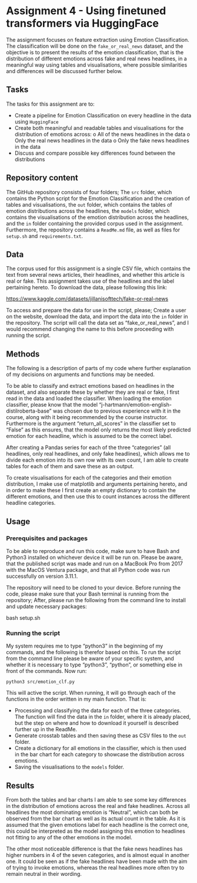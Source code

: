 # Assignment 4 - Using finetuned transformers via HuggingFace

The assignment focuses on feature extraction using Emotion Classification. The classification will be done on the ```fake_or_real_news``` dataset, and the objective is to present the results of the emotion classification, that is the distribution of different emotions across fake and real news headlines, in a meaningful way using tables and visualisations, where possible similarities and differences will be discussed further below. 

## Tasks
The tasks for this assignment are to:

-	Create a pipeline for Emotion Classification on every headline in the data using ```HuggingFace``` 
-	Create both meaningful and readable tables and visualisations for the distribution of emotions across:
o	All of the news headlines in the data
o	Only the real news headlines in the data
o	Only the fake news headlines in the data
-	Discuss and compare possible key differences found between the distributions

## Repository content
The GitHub repository consists of four folders; The ```src``` folder, which contains the Python script for the Emotion Classification and the creation of tables and visualisations, the ```out``` folder, which contains the tables of emotion distributions across the headlines, the ```models``` folder, which contains the visualisations of the emotion distribution across the headlines, and the ```in``` folder containing the provided corpus used in the assignment. 
Furthermore, the repository contains a ```ReadMe.md``` file, as well as files for ```setup.sh``` and ```requirements.txt```. 

## Data
The corpus used for this assignment is a single CSV file, which contains the text from several news articles, their headlines, and whether this article is real or fake. This assignment takes use of the headlines and the label pertaining hereto.  To download the data, please following this link:

https://www.kaggle.com/datasets/jillanisofttech/fake-or-real-news

To access and prepare the data for use in the script, please; Create a user on the website, download the data, and import the data into the ```in``` folder in the repository. The script will call the data set as “fake_or_real_news”, and I would recommend changing the name to this before proceeding with running the script.

## Methods
The following is a description of parts of my code where further explanation of my decisions on arguments and functions may be needed.

To be able to classify and extract emotions based on headlines in the dataset, and also separate these by whether they are real or fake, I first read in the data and loaded the classifier. When loading the emotion classifier, please know that the model “j-hartmann/emotion-english-distilroberta-base” was chosen due to previous experience with it in the course, along with it being recommended by the course instructor. Furthermore is the argument “return_all_scores” in the classifier set to “False” as this ensures, that the model only returns the most likely predicted emotion for each headline, which is assumed to be the correct label.

After creating a Pandas series for each of the three “categories” (all headlines, only real headlines, and only fake headlines), which allows me to divide each emotion into its own row with its own count, I am able to create tables for each of them and save these as an output. 

To create visualisations for each of the categories and their emotion distribution, I make use of matplotlib and arguments pertaining hereto, and in order to make these I first create an empty dictionary to contain the different emotions, and then use this to count instances across the different headline categories. 

## Usage
### Prerequisites and packages
To be able to reproduce and run this code, make sure to have Bash and Python3 installed on whichever device it will be run on. Please be aware, that the published script was made and run on a MacBook Pro from 2017 with the MacOS Ventura package, and that all Python code was run successfully on version 3.11.1.

The repository will need to be cloned to your device. Before running the code, please make sure that your Bash terminal is running from the repository; After, please run the following from the command line to install and update necessary packages:

  bash setup.sh

### Running the script
My system requires me to type “python3” in the beginning of my commands, and the following is therefor based on this. To run the script from the command line please be aware of your specific system, and whether it is necessary to type “python3”, “python”, or something else in front of the commands. Now run:

	python3 src/emotion_clf.py

This will active the script. When running, it will go through each of the functions in the order written in my main function. That is:

-	Processing and classifying the data for each of the three categories. The function will find the data in the ```in``` folder, where it is already placed, but the step on where and how to download it yourself is described further up in the ReadMe. 
-	Generate crosstab tables and then saving these as CSV files to the ```out``` folder.
-	Create a dictionary for all emotions in the classifier, which is then used in the bar chart for each category to showcase the distribution across emotions.
-	Saving the visualisations to the ```models``` folder. 

## Results
From both the tables and bar charts I am able to see some key differences in the distribution of emotions across the real and fake headlines. Across all headlines the most dominating emotion is “Neutral”, which can both be observed from the bar chart as well as its actual count in the table. As it is assumed that the given emotions label for each headline is the correct one, this could be interpreted as the model assigning this emotion to headlines not fitting to any of the other emotions in the model. 

The other most noticeable difference is that the fake news headlines has higher numbers in 4 of the seven categories, and is almost equal in another one. It could be seen as if the fake headlines have been made with the aim of trying to invoke emotions, whereas the real headlines more often try to remain neutral in their wording. 
